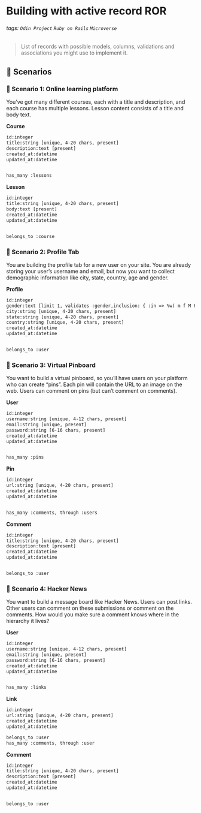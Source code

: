 # Building with active record ROR

###### tags: `Odin Project` `Ruby on Rails` `Microverse`

> List of records with possible models, columns, validations and associations you might use to implement it. 

## :memo: Scenarios

### :rocket: Scenario 1: Online learning platform
You’ve got many different courses, each with a title and description, and each course has multiple lessons. Lesson content consists of a title and body text.

**Course**

```ruby=2.6.6
id:integer
title:string [unique, 4-20 chars, present]
description:text [present]
created_at:datetime
updated_at:datetime


has_many :lessons
```


**Lesson**

```ruby=2.6.6
id:integer
title:string [unique, 4-20 chars, present]
body:text [present]
created_at:datetime
updated_at:datetime


belongs_to :course
```


### :rocket: Scenario 2: Profile Tab
You are building the profile tab for a new user on your site. You are already storing your user’s username and email, but now you want to collect demographic information like city, state, country, age and gender. 

**Profile**

```ruby=2.6.6
id:integer
gender:text [limit 1, validates :gender,inclusion: { :in => %w( m f M F)}]  
city:string [unique, 4-20 chars, present]
state:string [unique, 4-20 chars, present]
country:string [unique, 4-20 chars, present]  
created_at:datetime
updated_at:datetime


belongs_to :user
```

### :rocket: Scenario 3: Virtual Pinboard
You want to build a virtual pinboard, so you’ll have users on your platform who can create “pins”. Each pin will contain the URL to an image on the web. Users can comment on pins (but can’t comment on comments).

**User**

```ruby=2.6.6
id:integer
username:string [unique, 4-12 chars, present]
email:string [unique, present]
password:string [6-16 chars, present]
created_at:datetime
updated_at:datetime


has_many :pins
```

**Pin**

```ruby=2.6.6
id:integer
url:string [unique, 4-20 chars, present]
created_at:datetime
updated_at:datetime


has_many :comments, through :users
```


**Comment**

```ruby=2.6.6
id:integer
title:string [unique, 4-20 chars, present]
description:text [present]
created_at:datetime
updated_at:datetime


belongs_to :user
```


### :rocket: Scenario 4: Hacker News
You want to build a message board like Hacker News. Users can post links. Other users can comment on these submissions or comment on the comments. How would you make sure a comment knows where in the hierarchy it lives?

**User**

```ruby=2.6.6
id:integer
username:string [unique, 4-12 chars, present]
email:string [unique, present]
password:string [6-16 chars, present]
created_at:datetime
updated_at:datetime


has_many :links
```

**Link**

```ruby=2.6.6
id:integer
url:string [unique, 4-20 chars, present]
created_at:datetime
updated_at:datetime

belongs_to :user
has_many :comments, through :user
```


**Comment**

```ruby=2.6.6
id:integer
title:string [unique, 4-20 chars, present]
description:text [present]
created_at:datetime
updated_at:datetime


belongs_to :user
```